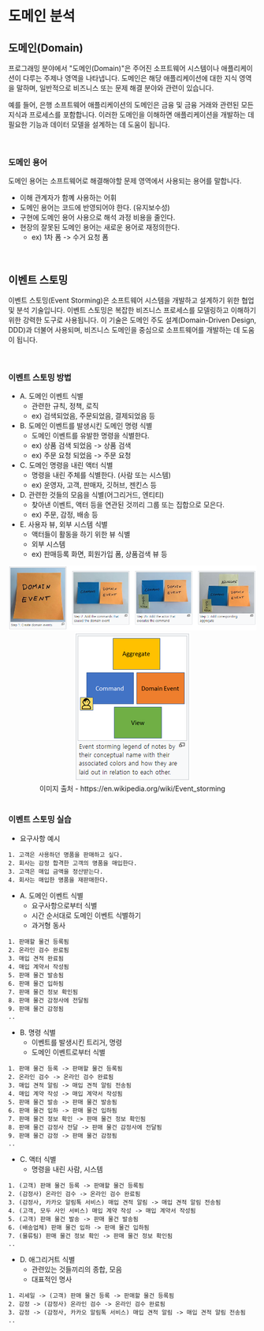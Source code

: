 # 도메인 분석

## 도메인(Domain)

프로그래밍 분야에서 "도메인(Domain)"은 주어진 소프트웨어 시스템이나 애플리케이션이 다루는 주제나 영역을 나타냅니다. 도메인은 해당 애플리케이션에 대한 지식 영역을 말하며, 일반적으로 비즈니스 또는 문제 해결 분야와 관련이 있습니다.  

예를 들어, 은행 소프트웨어 애플리케이션의 도메인은 금융 및 금융 거래와 관련된 모든 지식과 프로세스를 포함합니다. 이러한 도메인을 이해하면 애플리케이션을 개발하는 데 필요한 기능과 데이터 모델을 설계하는 데 도움이 됩니다.  

<br/>

### 도메인 용어

도메인 용어는 소프트웨어로 해결해야할 문제 영역에서 사용되는 용어를 말합니다.  
 - 이해 관계자가 함꼐 사용하는 어휘
 - 도메인 용어는 코드에 반영되어야 한다. (유지보수성)
 - 구현에 도메인 용어 사용으로 해석 과정 비용을 줄인다.
 - 현장의 잘못된 도메인 용어는 새로운 용어로 재정의한다.
    - ex) 1차 폼 -> 수거 요청 폼

<br/>

## 이벤트 스토밍

이벤트 스토밍(Event Storming)은 소프트웨어 시스템을 개발하고 설계하기 위한 협업 및 분석 기술입니다. 이벤트 스토밍은 복잡한 비즈니스 프로세스를 모델링하고 이해하기 위한 강력한 도구로 사용됩니다. 이 기술은 도메인 주도 설계(Domain-Driven Design, DDD)과 더불어 사용되며, 비즈니스 도메인을 중심으로 소프트웨어를 개발하는 데 도움이 됩니다.  

<br/>

### 이벤트 스토밍 방법

 - A. 도메인 이벤트 식별
    - 관련한 규칙, 정책, 로직
    - ex) 검색되었음, 주문되었음, 결제되었음 등
 - B. 도메인 이벤트를 발생시킨 도메인 명령 식별
    - 도메인 이벤트를 유발한 명령을 식별한다.
    - ex) 상품 검색 되었음 -> 상품 검색
    - ex) 주문 요청 되었음 -> 주문 요청
 - C. 도메인 명령을 내린 액터 식별
    - 명령을 내린 주체를 식별한다. (사람 또는 시스템)
    - ex) 운영자, 고객, 판매자, 깃허브, 젠킨스 등
 - D. 관련한 것들의 모음을 식별(어그리거드, 엔티티)
    - 찾아낸 이벤트, 액터 등을 연관된 것끼리 그룹 또는 집합으로 모은다.
    - ex) 주문, 감정, 배송 등
 - E. 사용자 뷰, 외부 시스템 식별
    - 액터들이 활동을 하기 위한 뷰 식별
    - 외부 시스템
    - ex) 판매등록 화면, 회원가입 폼, 상품검색 뷰 등

<div align="center">
    <img src="./images/Event_Storming_1.PNG">
</div>
<div align="center">
    <img src="./images/Event_Storming_2.PNG">
</div>
<div align="center">
    이미지 출처 - https://en.wikipedia.org/wiki/Event_storming
</div>

<br/>

### 이벤트 스토밍 실습

 - 요구사항 예시
```
1. 고객은 사용하던 명품을 판매하고 싶다.
2. 회사는 감정 합격한 고객의 명품을 매입한다.
3. 고객은 매입 금액을 정산받는다.
4. 회사는 매입한 명품을 재판매한다.
```

 - A. 도메인 이벤트 식별
    - 요구사항으로부터 식별
    - 시간 순서대로 도메인 이벤트 식별하기
    - 과거형 동사
```
1. 판매할 물건 등록됨
2. 온라인 검수 완료됨
3. 매입 견적 완료됨
4. 매입 계약서 작성됨
5. 판매 물건 발송됨
6. 판매 물건 입하됨
7. 판매 물건 정보 확인됨
8. 판매 물건 감정사에 전달됨
9. 판매 물건 감정됨
..
```

 - B. 명령 식별
    - 이벤트를 발생시킨 트리거, 명령
    - 도메인 이벤트로부터 식별
```
1. 판매 물건 등록 -> 판매할 물건 등록됨
2. 온라인 검수 -> 온라인 검수 완료됨
3. 매입 견적 알림 -> 매입 견적 알림 전송됨
4. 매입 계약 작성 -> 매입 계약서 작성됨
5. 판매 물건 발송 -> 판매 물건 발송됨
6. 판매 물건 입하 -> 판매 물건 입하됨
7. 판매 물건 정보 확인 -> 판매 물건 정보 확인됨
8. 판매 물건 감정사 전달 -> 판매 물건 감정사에 전달됨
9. 판매 물건 감정 -> 판매 물건 감정됨
..
```

 - C. 액터 식별
    - 명령을 내린 사람, 시스템
```
1. (고객) 판매 물건 등록 -> 판매할 물건 등록됨
2. (감정사) 온라인 검수 -> 온라인 검수 완료됨
3. (감정사, 카카오 알림톡 서비스) 매입 견적 알림 -> 매입 견적 알림 전송됨
4. (고객, 모두 사인 서비스) 매입 계약 작성 -> 매입 계약서 작성됨
5. (고객) 판매 물건 발송 -> 판매 물건 발송됨
6. (배송업체) 판매 물건 입하 -> 판매 물건 입하됨
7. (물류팀) 판매 물건 정보 확인 -> 판매 물건 정보 확인됨
..
```

 - D. 애그리거트 식별
    - 관련있는 것들끼리의 종합, 모음
    - 대표적인 명사
```
1. 리세일 -> (고객) 판매 물건 등록 -> 판매할 물건 등록됨
2. 감정 -> (감정사) 온라인 검수 -> 온라인 검수 완료됨
3. 감정 -> (감정사, 카카오 알림톡 서비스) 매입 견적 알림 -> 매입 견적 알림 전송됨
..
```

